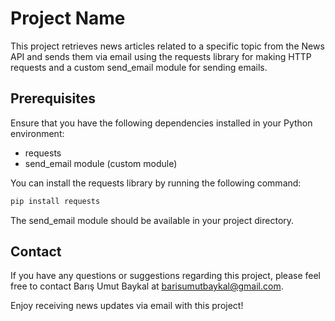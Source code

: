 # Project Name
This project retrieves news articles related to a specific topic from the News API and sends them via email using the requests library for making HTTP requests and a custom send_email module for sending emails.

## Prerequisites
Ensure that you have the following dependencies installed in your Python environment:

- requests
- send_email module (custom module)
  
You can install the requests library by running the following command:

```bash
pip install requests
```

The send_email module should be available in your project directory.

## Contact
If you have any questions or suggestions regarding this project, please feel free to contact Barış Umut Baykal at barisumutbaykal@gmail.com.

Enjoy receiving news updates via email with this project!
